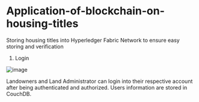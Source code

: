 # Application-of-blockchain-on-housing-titles
Storing housing titles into Hyperledger Fabric Network to ensure easy storing and verification


1. Login 

![image](https://user-images.githubusercontent.com/98612606/192146900-d13143a0-d90f-44cf-b573-f14b11ba8d7d.png)

Landowners and Land Administrator can login into their respective account after being authenticated and authorized. Users information are stored in CouchDB.
